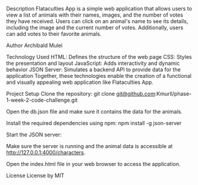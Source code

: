 Description
Flataculties App is a simple web application that allows users to view a list of animals with their names, images, and the number of votes they have received. Users can click on an animal's name to see its details, including the image and the current number of votes. Additionally, users can add votes to their favorite animals.

Author
Archibald Mulei

Technology Used
HTML: Defines the structure of the web page CSS: Styles the presentation and layout JavaScript: Adds interactivity and dynamic behavior JSON Server: Simulates a backend API to provide data for the application Together, these technologies enable the creation of a functional and visually appealing web application like Flataculties App.

Project Setup
Clone the repository: git clone git@github.com:Kmurll/phase-1-week-2-code-challenge.git

Open the db.json file and make sure it contains the data for the animals.

Install the required dependencies using npm: npm install -g json-server

Start the JSON server: 


Make sure the server is running and the animal data is accessible at http://127.0.0.1:4000/characters.

Open the index.html file in your web browser to access the application.

License
License by MIT